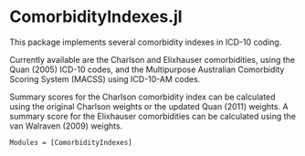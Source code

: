 # ComorbidityIndexes.jl

This package implements several comorbidity indexes in ICD-10 coding.

Currently available are the Charlson and Elixhauser comorbidities, using the
Quan (2005) ICD-10 codes, and the Multipurpose Australian Comorbidity Scoring
System (MACSS) using ICD-10-AM codes.

Summary scores for the Charlson comorbidity index can be calculated using the original Charlson
weights or the updated Quan (2011) weights. A summary score for the Elixhauser
comorbidities can be calculated using the van Walraven (2009) weights.

```@autodocs
Modules = [ComorbidityIndexes]

```
